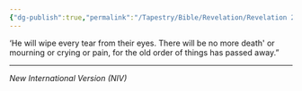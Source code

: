 ```yaml
---
{"dg-publish":true,"permalink":"/Tapestry/Bible/Revelation/Revelation 21_4/","title":"Revelation 21:4","hide":true,"tags":["bible-verse","bible-verse"],"dgHomeLink":true,"dgShowLocalGraph":true,"dgEnableSearch":true}
---
```



‘He will wipe every tear from their eyes. There will be no more death' or mourning or crying or pain, for the old order of things has passed away.”

---
*New International Version (NIV)*